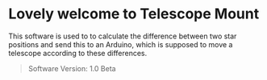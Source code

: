 # Lovely welcome to Telescope Mount

This software is used to to calculate the difference between two star positions and send this to an Arduino, which is supposed to move a telescope according to these differences.

> Software Version:
> 1.0 Beta

